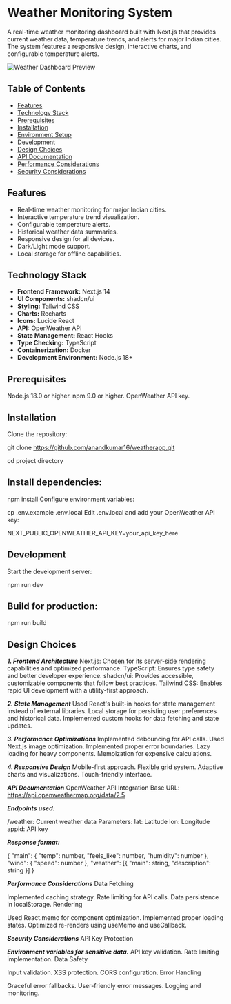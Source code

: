 # Weather Monitoring System

A real-time weather monitoring dashboard built with Next.js that provides current weather data, temperature trends, and alerts for major Indian cities. The system features a responsive design, interactive charts, and configurable temperature alerts.

![Weather Dashboard Preview](/api/placeholder/800/400)

## Table of Contents
- [Features](#features)
- [Technology Stack](#technology-stack)
- [Prerequisites](#prerequisites)
- [Installation](#installation)
- [Environment Setup](#environment-setup)
- [Development](#development)
- [Design Choices](#design-choices)
- [API Documentation](#api-documentation)
- [Performance Considerations](#performance-considerations)
- [Security Considerations](#security-considerations)

## Features

- Real-time weather monitoring for major Indian cities.
- Interactive temperature trend visualization.
- Configurable temperature alerts.
- Historical weather data summaries.
- Responsive design for all devices.
- Dark/Light mode support.
- Local storage for offline capabilities.

## Technology Stack

- **Frontend Framework:** Next.js 14
- **UI Components:** shadcn/ui
- **Styling:** Tailwind CSS
- **Charts:** Recharts
- **Icons:** Lucide React
- **API:** OpenWeather API
- **State Management:** React Hooks
- **Type Checking:** TypeScript
- **Containerization:** Docker
- **Development Environment:** Node.js 18+


## Prerequisites
Node.js 18.0 or higher.
npm 9.0 or higher.
OpenWeather API key.

## Installation
Clone the repository:


git clone https://github.com/anandkumar16/weatherapp.git

cd project directory


## Install dependencies:

npm install
Configure environment variables:

cp .env.example .env.local
Edit .env.local and add your OpenWeather API key:

NEXT_PUBLIC_OPENWEATHER_API_KEY=your_api_key_here





## Development
Start the development server:


npm run dev

## Build for production:


npm run build



## Design Choices

***1. Frontend Architecture***
Next.js: Chosen for its server-side rendering capabilities and optimized performance.
TypeScript: Ensures type safety and better developer experience.
shadcn/ui: Provides accessible, customizable components that follow best practices.
Tailwind CSS: Enables rapid UI development with a utility-first approach.


***2. State Management***
Used React's built-in hooks for state management instead of external libraries.
Local storage for persisting user preferences and historical data.
Implemented custom hooks for data fetching and state updates.


***3. Performance Optimizations***
Implemented debouncing for API calls.
Used Next.js image optimization.
Implemented proper error boundaries.
Lazy loading for heavy components.
Memoization for expensive calculations.


***4. Responsive Design***
Mobile-first approach.
Flexible grid system.
Adaptive charts and visualizations.
Touch-friendly interface.

***API Documentation***
OpenWeather API Integration
Base URL: https://api.openweathermap.org/data/2.5

***Endpoints used:***

/weather: Current weather data
Parameters:
lat: Latitude
lon: Longitude
appid: API key


***Response format:***


{
  "main": {
    "temp": number,
    "feels_like": number,
    "humidity": number
  },
  "wind": {
    "speed": number
  },
  "weather": [{
    "main": string,
    "description": string
  }]
}

***Performance Considerations***
Data Fetching

Implemented caching strategy.
Rate limiting for API calls.
Data persistence in localStorage.
Rendering

Used React.memo for component optimization.
Implemented proper loading states.
Optimized re-renders using useMemo and useCallback.

***Security Considerations***
API Key Protection

***Environment variables for sensitive data.***
API key validation.
Rate limiting implementation.
Data Safety

Input validation.
XSS protection.
CORS configuration.
Error Handling

Graceful error fallbacks.
User-friendly error messages.
Logging and monitoring.
